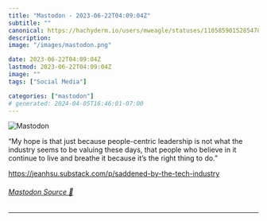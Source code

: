 ```yaml
---
title: "Mastodon - 2023-06-22T04:09:04Z"
subtitle: ""
canonical: https://hachyderm.io/users/mweagle/statuses/110585901528547861
description:
image: "/images/mastodon.png"

date: 2023-06-22T04:09:04Z
lastmod: 2023-06-22T04:09:04Z
image: ""
tags: ["Social Media"]

categories: ["mastodon"]
# generated: 2024-04-05T16:46:01-07:00
---
```

![Mastodon](/images/mastodon.png)

<p>“My hope is that just because people-centric leadership is not what the industry seems to be valuing these days, that people who believe in it continue to live and breathe it because it’s the right thing to do.”</p><p><a href="https://jeanhsu.substack.com/p/saddened-by-the-tech-industry" target="_blank" rel="nofollow noopener noreferrer" translate="no"><span class="invisible">https://</span><span class="ellipsis">jeanhsu.substack.com/p/saddene</span><span class="invisible">d-by-the-tech-industry</span></a></p>


###### [Mastodon Source 🐘](https://hachyderm.io/@mweagle/110585901528547861)

___
